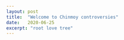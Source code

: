 ```yaml
---
layout: post
title:  "Welcome to Chinmoy controversies"
date:   2020-06-25
excerpt: "root love tree"
---
```

